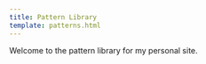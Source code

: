 ```yaml
---
title: Pattern Library
template: patterns.html
---
```

Welcome to the pattern library for my personal site.
